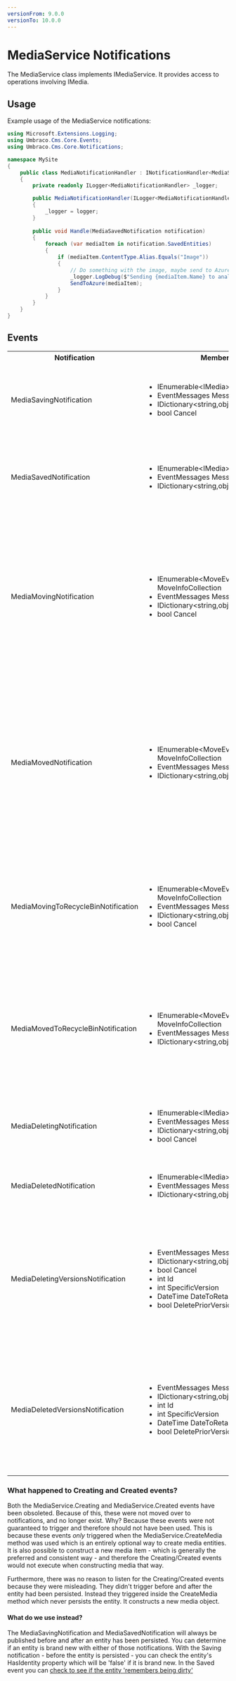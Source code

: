 ```yaml
---
versionFrom: 9.0.0
versionTo: 10.0.0
---
```


# MediaService Notifications

The MediaService class implements IMediaService. It provides access to operations involving IMedia.

## Usage

Example usage of the MediaService notifications:

```C#
using Microsoft.Extensions.Logging;
using Umbraco.Cms.Core.Events;
using Umbraco.Cms.Core.Notifications;

namespace MySite
{
    public class MediaNotificationHandler : INotificationHandler<MediaSavedNotification>
    {
        private readonly ILogger<MediaNotificationHandler> _logger;

        public MediaNotificationHandler(ILogger<MediaNotificationHandler> logger)
        {
            _logger = logger;
        }
        
        public void Handle(MediaSavedNotification notification)
        {
            foreach (var mediaItem in notification.SavedEntities)
            {
                if (mediaItem.ContentType.Alias.Equals("Image"))
                {
                    // Do something with the image, maybe send to Azure for AI analysis of image contents or something.
                    _logger.LogDebug($"Sending {mediaItem.Name} to analysis");
                    SendToAzure(mediaItem);
                }
            }
        }
    }
}
```

## Events

<table>
  <tr>
    <th>Notification</th>
    <th>Members</th>
    <th>Description</th>
  </tr>

  <tr>
    <td>MediaSavingNotification</td>
    <td>
      <ul>
        <li>IEnumerable&ltIMedia&gt SavedEntities</li>
        <li>EventMessages Messages</li>
        <li>IDictionary&ltstring,object&gt State</li>
        <li>bool Cancel</li>
      </ul>
    </td>
    <td>
    Published when MediaService.Save is called in the API.<br/>
    NOTE: It can be skipped completely if the parameter "raiseEvents" is set to false during the Save method call (true by default).<br/>
    SavedEntities: Gets the collection of IMedia objects being saved.
    </td>
  </tr>

  <tr>
    <td>MediaSavedNotification</td>
    <td>
      <ul>
        <li>IEnumerable&ltIMedia&gt SavedEntities</li>
        <li>EventMessages Messages</li>
        <li>IDictionary&ltstring,object&gt State</li>
      </ul>
    </td>
    <td>
    Published when MediaService.Save is called in the API and after the data has been persisted.<br/>
    NOTE: It can be skipped completely if the parameter "raiseEvents" is set to false during the Save method call (true by default).<br/>
    SavedEntities: Gets the saved collection of IMedia objects.
    </td>
  </tr>

  <tr>
    <td>MediaMovingNotification</td>
    <td>
      <ul>
        <li>IEnumerable&ltMoveEventInfo&ltIMedia&gt&gt MoveInfoCollection</li>
        <li>EventMessages Messages</li>
        <li>IDictionary&ltstring,object&gt State</li>
        <li>bool Cancel</li>
      </ul>
    </td>
    <td>
    Published when MediaService.Move is called in the API.<br/>
    NOTE: If the target parent is the Recycle bin, this notification is never published. Try the MediaMovingToRecycleBinNotification instead.<br/>
    MoveInfoCollection will for each moving entity provide:
      <ol>
        <li>Entity: Gets the IMedia object being moved</li>
        <li>OriginalPath: The original path the entity is moved from</li>
        <li>NewParentId: Gets the Id of the parent the entity will have after it has been moved</li>
      </ol>
    </td>
  </tr>

  <tr>
    <td>MediaMovedNotification</td>
    <td>
      <ul>
        <li>IEnumerable&ltMoveEventInfo&ltIMedia&gt&gt MoveInfoCollection</li>
        <li>EventMessages Messages</li>
        <li>IDictionary&ltstring,object&gt State</li>
      </ul>
    </td>
    <td>
    Published when MediaService.Move is called in the API.
    The event is fired after the media object has been moved.<br/>
    NOTE: If the target parent is the Recycle bin, this notification is never published. Try the MediaMovedToRecycleBinNotification instead.<br/>
    MoveInfoCollection will for each moving entity provide:
      <ol>
        <li>Entity: Gets the IMedia object being moved</li>
        <li>OriginalPath: The original path the entity is moved from</li>
        <li>NewParentId: Gets the Id of the parent the entity will have after it has been moved</li>
      </ol>
    </td>
  </tr>

  <tr>
    <td>MediaMovingToRecycleBinNotification</td>
    <td>
      <ul>
        <li>IEnumerable&ltMoveEventInfo&ltIMedia&gt&gt MoveInfoCollection</li>
        <li>EventMessages Messages</li>
        <li>IDictionary&ltstring,object&gt State</li>
        <li>bool Cancel</li>
      </ul>
    </td>
    <td>
    Published when MediaService.MoveToRecycleBin is called in the API.<br/>
    MoveInfoCollection will for each moving entity provide:
      <ol>
        <li>Entity: Gets the IMedia object being moved</li>
        <li>OriginalPath: The original path the entity is moved from</li>
        <li>NewParentId: Gets the Id of the RecycleBin</li>
      </ol>
    </td>
  </tr>

  <tr>
    <td>MediaMovedToRecycleBinNotification</td>
    <td>
      <ul>
        <li>IEnumerable&ltMoveEventInfo&ltIMedia&gt&gt MoveInfoCollection</li>
        <li>EventMessages Messages</li>
        <li>IDictionary&ltstring,object&gt State</li>
      </ul>
    </td>
    <td>
    Published when MediaService.MoveToRecycleBin is called in the API, after the media object has been moved to the RecycleBin.<br/>
    MoveInfoCollection will for each moving entity provide:
      <ol>
        <li>Entity: Gets the IMedia object being moved</li>
        <li>OriginalPath: The original path the entity is moved from</li>
        <li>NewParentId: Gets the Id of the RecycleBin</li>
      </ol>
    </td>
  </tr>

  <tr>
    <td>MediaDeletingNotification</td>
    <td>
      <ul>
        <li>IEnumerable&ltIMedia&gt DeletedEntities</li>
        <li>EventMessages Messages</li>
        <li>IDictionary&ltstring,object&gt State</li>
        <li>bool Cancel</li>
      </ul>
    </td>
    <td>
    Published when MediaService.DeleteMediaOfType, MediaService.Delete, MediaService.EmptyRecycleBin are called in the API.<br/>
    DeletedEntities: Gets the collection of IMedia objects being deleted.
    </td>
  </tr>

  <tr>
    <td>MediaDeletedNotification</td>
    <td>
      <ul>
        <li>IEnumerable&ltIMedia&gt DeletedEntities</li>
        <li>EventMessages Messages</li>
        <li>IDictionary&ltstring,object&gt State</li>
      </ul>
    </td>
    <td>
    Published when MediaService.Delete, MediaService.EmptyRecycleBin are called in the API, after the media has been deleted.<br/>
    DeletedEntities: Gets the collection of deleted IMedia objects.
    </td>
  </tr>

  <tr>
    <td>MediaDeletingVersionsNotification</td>
    <td>
      <ul>
        <li>EventMessages Messages</li>
        <li>IDictionary&ltstring,object&gt State</li>
        <li>bool Cancel</li>
        <li>int Id</li>
        <li>int SpecificVersion</li>
        <li>DateTime DateToRetain</li>
        <li>bool DeletePriorVersions</li>
      </ul>
    </td>
    <td>
    Published when MediaService.DeleteVersion, MediaService.DeleteVersions are called in the API.<br/>
      <ol>
        <li>Id: Gets the id of the IMedia object being deleted.</li>
        <li>DateToRetain: Gets the latest version date.</li>
        <li>SpecificVersion: Gets the id of the IMedia object version being deleted.</li>
        <li>DeletePriorVersions: False by default</li>
      </ol>
    </td>
  </tr>

  <tr>
    <td>MediaDeletedVersionsNotification</td>
    <td>
      <ul>
        <li>EventMessages Messages</li>
        <li>IDictionary&ltstring,object&gt State</li>
        <li>int Id</li>
        <li>int SpecificVersion</li>
        <li>DateTime DateToRetain</li>
        <li>bool DeletePriorVersions</li>
      </ul>
    </td>
    <td>
    Published when MediaService.DeleteVersion, MediaService.DeleteVersions are called in the API, after the media version has been deleted<br/>
      <ol>
        <li>Id: Gets the id of the deleted IMedia object.</li>
        <li>DateToRetain: Gets the latest version date.</li>
        <li>SpecificVersion: Gets the id of the deleted IMedia object version.</li>
        <li>DeletePriorVersions: False by default</li>
      </ol>
    </td>
  </tr>
</table>

### What happened to Creating and Created events?

Both the MediaService.Creating and MediaService.Created events have been obsoleted. Because of this, these were not moved over to notifications, and no longer exist. Why? Because these events were not guaranteed to trigger and therefore should not have been used. This is because these events *only* triggered when the MediaService.CreateMedia method was used which is an entirely optional way to create media entities. It is also possible to construct a new media item - which is generally the preferred and consistent way - and therefore the Creating/Created events would not execute when constructing media that way.

Furthermore, there was no reason to listen for the Creating/Created events because they were misleading. They didn't trigger before and after the entity had been persisted. Instead they triggered inside the CreateMedia method which never persists the entity. It constructs a new media object.

#### What do we use instead?

The MediaSavingNotification and MediaSavedNotification will always be published before and after an entity has been persisted. You can determine if an entity is brand new with either of those notifications. With the Saving notification - before the entity is persisted - you can check the entity's HasIdentity property which will be 'false' if it is brand new. In the Saved event you can [check to see if the entity 'remembers being dirty'](/documentation/Reference/Notifications/determining-new-entity.md)
